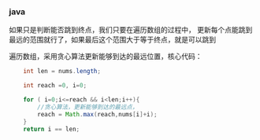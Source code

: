 ### java

如果只是判断能否跳到终点，我们只要在遍历数组的过程中，
更新每个点能跳到最远的范围就行了，如果最后这个范围大于等于终点，就是可以跳到

遍历数组，采用贪心算法更新能够到达的最远位置，核心代码：


```java
	int len = nums.length;

	int reach =0, i=0;

	for ( i=0;i<=reach && i<len;i++){
		//贪心算法，更新能够到达的最远点，
		reach = Math.max(reach,nums[i]+i);
	}
	return i == len;
```